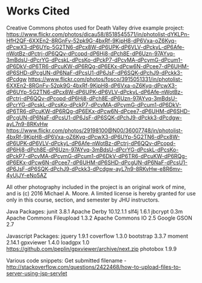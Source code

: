 Works Cited
=========

Creative Commons photos used for Death Valley drive example project:
https://www.flickr.com/photos/dicau58/8518545571/in/photolist-dYKLPn-HfH2QF-6XXEn2-8RGnFv-52pk9G-4bxRf-9KjpH8-dP6Vxa-oZ6Kyq-dPcwX3-dP6UYp-5G2TN6-dPcx8W-dP6UPK-dP6VLV-dPckyL-dP6Afe-nWotBz-dPctrj-dP6QQv-dPcopd-dP6Hj8-dPch8E-dP6Uzn-97AYvq-3mBdsU-dPcrYG-dPcskL-dPcsKo-dPckP7-dPcvMA-dPcymG-dPcum1-dP6DkV-dP6TR6-dPcuKW-dP6RQg-dP6EKx-dPcw6N-dPcee7-dP6UHM-dP6SHD-dPcgUN-dP6NaF-dPcsU1-dP6JsF-dP6SQK-dPchJ9-dPckk3-dPcdgw
https://www.flickr.com/photos/fosco/3915051331/in/photolist-6XXEn2-8RGnFv-52pk9G-4bxRf-9KjpH8-dP6Vxa-oZ6Kyq-dPcwX3-dP6UYp-5G2TN6-dPcx8W-dP6UPK-dP6VLV-dPckyL-dP6Afe-nWotBz-dPctrj-dP6QQv-dPcopd-dP6Hj8-dPch8E-dP6Uzn-97AYvq-3mBdsU-dPcrYG-dPcskL-dPcsKo-dPckP7-dPcvMA-dPcymG-dPcum1-dP6DkV-dP6TR6-dPcuKW-dP6RQg-dP6EKx-dPcw6N-dPcee7-dP6UHM-dP6SHD-dPcgUN-dP6NaF-dPcsU1-dP6JsF-dP6SQK-dPchJ9-dPckk3-dPcdgw-ayL7n9-8RKvHw
https://www.flickr.com/photos/29198100@N00/36007748/in/photolist-4bxRf-9KjpH8-dP6Vxa-oZ6Kyq-dPcwX3-dP6UYp-5G2TN6-dPcx8W-dP6UPK-dP6VLV-dPckyL-dP6Afe-nWotBz-dPctrj-dP6QQv-dPcopd-dP6Hj8-dPch8E-dP6Uzn-97AYvq-3mBdsU-dPcrYG-dPcskL-dPcsKo-dPckP7-dPcvMA-dPcymG-dPcum1-dP6DkV-dP6TR6-dPcuKW-dP6RQg-dP6EKx-dPcw6N-dPcee7-dP6UHM-dP6SHD-dPcgUN-dP6NaF-dPcsU1-dP6JsF-dP6SQK-dPchJ9-dPckk3-dPcdgw-ayL7n9-8RKvHw-e8R6mv-4yUjJY-eNo5AZ

All other photography included in the project is an original work of mine, and is (c) 2016 Michael A. Moore.  A limited license is hereby granted for use only in this course, section, and semester by JHU instructors.

Java Packages:
junit 3.8.1
Apache Derby 10.12.1.1
slf4j 1.6.1
jbcrypt 0.3m
Apache Commons Fileupload 1.3.2
Apache Commons IO 2.5
Google GSON 2.7

Javascript Packages:
jquery 1.9.1
coverflow 1.3.0
bootstrap 3.3.7
moment 2.14.1
gpxviewer 1.4.0
loadgpx 1.0 https://github.com/peplin/gpxviewer/archive/next.zip
photobox 1.9.9

Various code snippets:
Get submitted filename - http://stackoverflow.com/questions/2422468/how-to-upload-files-to-server-using-jsp-servlet

